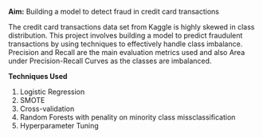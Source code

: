 **Aim:** Building a model to detect fraud in credit card transactions

The credit card transactions data set from Kaggle is highly skewed in class distribution. This project involves building a model to predict fraudulent transactions by using techniques to effectively handle class imbalance.
Precision and Recall are the main evaluation metrics used and also Area under Precision-Recall Curves as the classes are imbalanced.

**Techniques Used**
1. Logistic Regression
2. SMOTE
3. Cross-validation
4. Random Forests with penality on minority class missclassification
5. Hyperparameter Tuning


